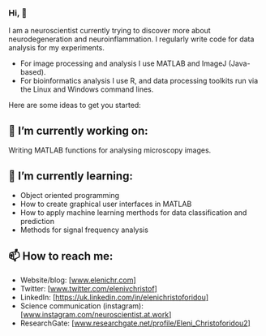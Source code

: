 ### Hi, 👋

I am a neuroscientist currently trying to discover more about neurodegeneration and neuroinflammation. I regularly write code for data analysis for my experiments.

- For image processing and analysis I use MATLAB and ImageJ (Java-based).
- For bioinformatics analysis I use R, and data processing toolkits run via the Linux and Windows command lines.

Here are some ideas to get you started:

## 🔭 I’m currently working on:

Writing MATLAB functions for analysing microscopy images.

## 🌱 I’m currently learning:

- Object oriented programming
- How to create graphical user interfaces in MATLAB
- How to apply machine learning merthods for data classification and prediction
- Methods for signal frequency analysis

## 📫 How to reach me:

- Website/blog: [www.elenichr.com]
- Twitter: [www.twitter.com/elenivchristof]
- LinkedIn: [https://uk.linkedin.com/in/elenichristoforidou]
- Science communication (instagram): [www.instagram.com/neuroscientist.at.work]
- ResearchGate: [www.researchgate.net/profile/Eleni_Christoforidou2]
